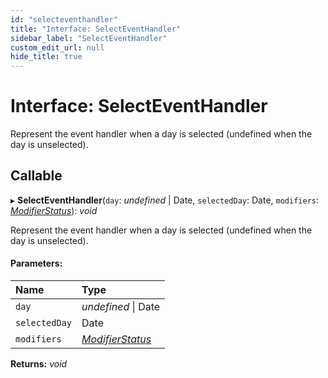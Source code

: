 ```yaml
---
id: "selecteventhandler"
title: "Interface: SelectEventHandler"
sidebar_label: "SelectEventHandler"
custom_edit_url: null
hide_title: true
---
```


# Interface: SelectEventHandler

Represent the event handler when a day is selected (undefined when the day is unselected).

## Callable

▸ **SelectEventHandler**(`day`: *undefined* \| Date, `selectedDay`: Date, `modifiers`: [*ModifierStatus*](../types/modifierstatus.md)): *void*

Represent the event handler when a day is selected (undefined when the day is unselected).

#### Parameters:

Name | Type |
:------ | :------ |
`day` | *undefined* \| Date |
`selectedDay` | Date |
`modifiers` | [*ModifierStatus*](../types/modifierstatus.md) |

**Returns:** *void*
